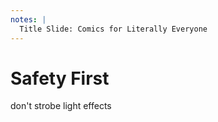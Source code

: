 ```yaml
---
notes: |
  Title Slide: Comics for Literally Everyone
---
```


<div class="clearfix center">
 <div class="fragment fade-up block block--long">
  <h1>Safety First</h1>
  <p>don't strobe light effects</p>
 </div>
</div>

<!-- .slide: data-background-image="/assets/images/epi.jpg" -->

